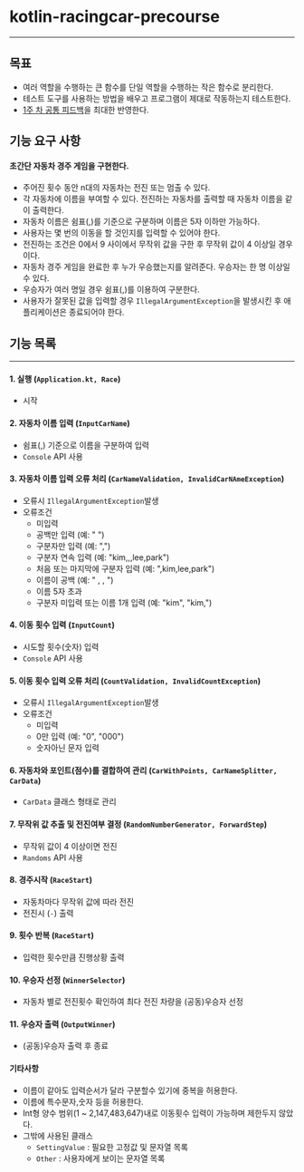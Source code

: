 # kotlin-racingcar-precourse

---

## 목표

- 여러 역할을 수행하는 큰 함수를 단일 역할을 수행하는 작은 함수로 분리한다.
- 테스트 도구를 사용하는 방법을 배우고 프로그램이 제대로 작동하는지 테스트한다.
- [1주 차 공통 피드백](https://docs.google.com/document/d/1VhEvU7rqzhlfTglVtp1wMr2j1hGtC0UZaZGTfWul29E/edit?tab=t.0)을 최대한 반영한다.


## 기능 요구 사항

#### 초간단 자동차 경주 게임을 구현한다.
- 주어진 횟수 동안 n대의 자동차는 전진 또는 멈출 수 있다.
- 각 자동차에 이름을 부여할 수 있다. 전진하는 자동차를 출력할 때 자동차 이름을 같이 출력한다.
- 자동차 이름은 쉼표(,)를 기준으로 구분하며 이름은 5자 이하만 가능하다.
- 사용자는 몇 번의 이동을 할 것인지를 입력할 수 있어야 한다.
- 전진하는 조건은 0에서 9 사이에서 무작위 값을 구한 후 무작위 값이 4 이상일 경우이다.
- 자동차 경주 게임을 완료한 후 누가 우승했는지를 알려준다. 우승자는 한 명 이상일 수 있다.
- 우승자가 여러 명일 경우 쉼표(,)를 이용하여 구분한다.
- 사용자가 잘못된 값을 입력할 경우 `IllegalArgumentException`을 발생시킨 후 애플리케이션은 종료되어야 한다.

## 기능 목록

---
#### 1. 실행 (`Application.kt, Race`)

- 시작

#### 2. 자동차 이름 입력 (`InputCarName`)

- 쉼표(,) 기준으로 이름을 구분하여 입력
- `Console` API 사용

#### 3. 자동차 이름 입력 오류 처리 (`CarNameValidation, InvalidCarNAmeException`)

- 오류시 `IllegalArgumentException`발생
- 오류조건
  - 미입력
  - 공백만 입력 (예: "   ")
  - 구분자만 입력 (예: ",")
  - 구분자 연속 입력 (예: "kim,,,lee,park")
  - 처음 또는 마지막에 구분자 입력 (예: ",kim,lee,park")
  - 이름이 공백 (예: " ,  ,  ")
  - 이름 5자 초과
  - 구분자 미입력 또는 이름 1개 입력 (예: "kim", "kim,")

#### 4. 이동 횟수 입력 (`InputCount`)

- 시도할 횟수(숫자) 입력
- `Console` API 사용

#### 5. 이동 횟수 입력 오류 처리 (`CountValidation, InvalidCountException`)

- 오류시 `IllegalArgumentException`발생
- 오류조건
  - 미입력
  - 0만 입력 (예: "0", "000")
  - 숫자아닌 문자 입력

#### 6. 자동차와 포인트(점수)를 결합하여 관리 (`CarWithPoints, CarNameSplitter, CarData`)

  - `CarData` 클래스 형태로 관리

#### 7. 무작위 값 추출 및 전진여부 결정 (`RandomNumberGenerator, ForwardStep`)

- 무작위 값이 4 이상이면 전진
- `Randoms` API 사용

#### 8. 경주시작 (`RaceStart`)

- 자동차마다 무작위 값에 따라 전진
- 전진시 (`-`) 출력

#### 9. 횟수 반복 (`RaceStart`)

- 입력한 횟수만큼 진행상황 출력

#### 10. 우승자 선정 (`WinnerSelector`)

- 자동차 별로 전진횟수 확인하여 최다 전진 차량을 (공동)우승자 선정

#### 11. 우승자 출력 (`OutputWinner`)

- (공동)우승자 출력 후 종료

#### 기타사항
- 이름이 같아도 입력순서가 달라 구분할수 있기에 중복을 허용한다.
- 이름에 특수문자,숫자 등을 허용한다.
- Int형 양수 범위(1 ~ 2,147,483,647)내로 이동횟수 입력이 가능하며 제한두지 않았다.
- 그밖에 사용된 클래스
    - `SettingValue` : 필요한 고정값 및 문자열 목록
    - `Other` : 사용자에게 보이는 문자열 목록